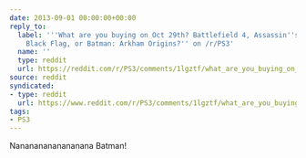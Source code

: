 ```yaml
---
date: 2013-09-01 00:00:00+00:00
reply_to:
  label: '''What are you buying on Oct 29th? Battlefield 4, Assassin''s Creed IV:
    Black Flag, or Batman: Arkham Origins?'' on /r/PS3'
  name: ''
  type: reddit
  url: https://reddit.com/r/PS3/comments/1lgztf/what_are_you_buying_on_oct_29th_battlefield_4/
source: reddit
syndicated:
- type: reddit
  url: https://www.reddit.com/r/PS3/comments/1lgztf/what_are_you_buying_on_oct_29th_battlefield_4/cbz7sy4/
tags:
- PS3
---
```


Nanananananananana Batman!